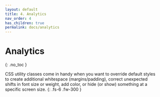 ```yaml
---
layout: default
title: 4. Analytics
nav_order: 4
has_children: true
permalink: docs/analytics
---
```


# Analytics
{: .no_toc }

CSS utility classes come in handy when you want to override default styles to create additional whitespace (margins/padding), correct unexpected shifts in font size or weight, add color, or hide (or show) something at a specific screen size.
{: .fs-6 .fw-300 }
